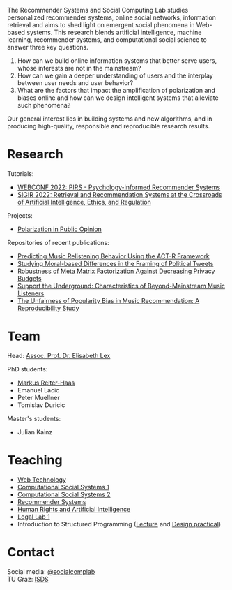 The Recommender Systems and Social Computing Lab studies personalized recommender systems, online social networks, information retrieval and aims to shed light on emergent social phenomena in Web-based systems. 
This research blends artificial intelligence, machine learning, recommender systems, and computational social science to answer three key questions. 

1. How can we build online information systems that better serve users, whose interests are not in the mainstream? 
2. How can we gain a deeper understanding of users and the interplay between user needs and user behavior? 
3. What are the factors that impact the amplification of polarization and biases online and how can we design intelligent systems that alleviate such phenomena?

Our general interest lies in building systems and new algorithms, and in producing high-quality, responsible and reproducible research results.

# Research

Tutorials:
- [WEBCONF 2022: PIRS - Psychology-informed Recommender Systems](https://socialcomplab.github.io/pirs-psychology-informed-recsys/)
- [SIGIR 2022: Retrieval and Recommendation Systems at the Crossroads of Artificial Intelligence, Ethics, and Regulation](https://github.com/socialcomplab/Retrieval-RecSys-AI-Ethics-Regulation-Tutorial-SIGIR22)

Projects:
- [Polarization in Public Opinion](https://socialcomplab.github.io/polarization/)

Repositories of recent publications:
- [Predicting Music Relistening Behavior Using the ACT-R Framework](https://github.com/socialcomplab/recsys21-relistening-actr)
- [Studying Moral-based Differences in the Framing of Political Tweets](https://github.com/socialcomplab/icwsm21-framing)
- [Robustness of Meta Matrix Factorization Against Decreasing Privacy Budgets](https://github.com/socialcomplab/RobustnessOfMetaMF)
- [Support the Underground: Characteristics of Beyond-Mainstream Music Listeners](https://github.com/socialcomplab/supporttheunderground)
- [The Unfairness of Popularity Bias in Music Recommendation: A Reproducibility Study](https://github.com/socialcomplab/LFM1b-analyses)

# Team

Head: [Assoc. Prof. Dr. Elisabeth Lex](https://elisabethlex.info/)

PhD students:
- [Markus Reiter-Haas](https://iseratho.github.io/)
- Emanuel Lacic
- Peter Muellner
- Tomislav Duricic

Master's students:
- Julian Kainz

# Teaching

- [Web Technology](https://online.tugraz.at/tug_online/pl/ui/$ctx;design=pl;header=max;lang=en/wbLv.wbShowLVDetail?pStpSpNr=258130)
- [Computational Social Systems 1](https://online.tugraz.at/tug_online/wbLv.wbShowLVDetail?pStpSpNr=255706)
- [Computational Social Systems 2](https://online.tugraz.at/tug_online/wbLv.wbShowLVDetail?pStpSpNr=259451)
- [Recommender Systems](https://online.tugraz.at/tug_online/wbLv.wbShowLVDetail?pStpSpNr=254321)
- [Human Rights and Artificial Intelligence](https://online.tugraz.at/tug_online/wbLv.wbShowLVDetail?pStpSpNr=262129)
- [Legal Lab 1](https://online.tugraz.at/tug_online/wbLv.wbShowLVDetail?pStpSpNr=263168)
- Introduction to Structured Programming ([Lecture](https://online.tugraz.at/tug_online/wbLv.wbShowLVDetail?pStpSpNr=259446) and [Design practical](https://online.tugraz.at/tug_online/wbLv.wbShowLVDetail?pStpSpNr=260630))

# Contact

Social media: [@socialcomplab](https://twitter.com/socialcomplab)  
TU Graz: [ISDS](https://www.tugraz.at/institute/isds/research/research-groups/social-computing/)
